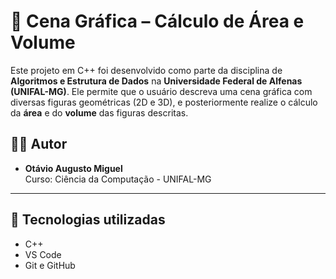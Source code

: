 # 🧮 Cena Gráfica – Cálculo de Área e Volume

Este projeto em C++ foi desenvolvido como parte da disciplina de **Algoritmos e Estrutura de Dados** na **Universidade Federal de Alfenas (UNIFAL-MG)**. Ele permite que o usuário descreva uma cena gráfica com diversas figuras geométricas (2D e 3D), e posteriormente realize o cálculo da **área** e do **volume** das figuras descritas.

## 👨‍💻 Autor
- **Otávio Augusto Miguel**  
  Curso: Ciência da Computação - UNIFAL-MG

---

## 🔧 Tecnologias utilizadas

- C++
- VS Code
- Git e GitHub
  
